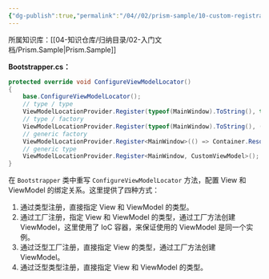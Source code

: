 ```yaml
---
{"dg-publish":true,"permalink":"/04//02/prism-sample/10-custom-registrations/","title":"10-CustomRegistrations","tags":["样例代码","Prism","WPF"]}
---
```



所属知识库：[[04-知识仓库/归纳目录/02-入门文档/Prism.Sample\|Prism.Sample]]

**Bootstrapper.cs：**

```csharp
protected override void ConfigureViewModelLocator()
{
    base.ConfigureViewModelLocator();
    // type / type
    ViewModelLocationProvider.Register(typeof(MainWindow).ToString(), typeof(CustomViewModel));
    // type / factory
    ViewModelLocationProvider.Register(typeof(MainWindow).ToString(), () => Container.Resolve<CustomViewModel>());
    // generic factory
    ViewModelLocationProvider.Register<MainWindow>(() => Container.Resolve<CustomViewModel>());
    // generic type
    ViewModelLocationProvider.Register<MainWindow, CustomViewModel>();
}
```

在 `Bootstrapper` 类中重写 `ConfigureViewModelLocator` 方法，配置 View 和 ViewModel 的绑定关系。这里提供了四种方式：

1. 通过类型注册，直接指定 View 和 ViewModel 的类型。
2. 通过工厂注册，指定 View 和 ViewModel 的类型，通过工厂方法创建 ViewModel，这里使用了 IoC 容器，来保证使用的 ViewModel 是同一个实例。
3. 通过泛型工厂注册，直接指定 View 的类型，通过工厂方法创建 ViewModel。
4. 通过泛型类型注册，直接指定 View 和 ViewModel 的类型。
